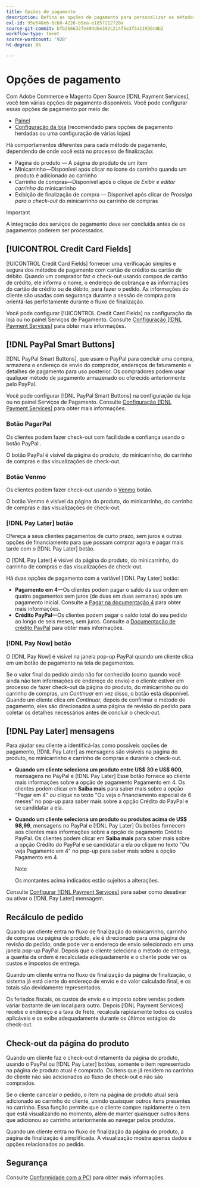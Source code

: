 ```yaml
---
title: Opções de pagamento
description: Defina as opções de pagamento para personalizar os métodos disponíveis para os clientes da loja.
exl-id: 95e648e6-6cb8-4226-b5ea-e1857212f20a
source-git-commit: bfb2b6632fe494d6e392c214f5e3f5a11930c0b2
workflow-type: tm+mt
source-wordcount: '928'
ht-degree: 0%

---
```


# Opções de pagamento

Com Adobe Commerce e Magento Open Source [!DNL Payment Services], você tem várias opções de pagamento disponíveis. Você pode configurar essas opções de pagamento por meio de:

* [Painel](configure-dashboard.md)
* [Configuração da loja](configure-admin.md) (recomendado para opções de pagamento herdadas ou uma configuração de várias lojas)

Há comportamentos diferentes para cada método de pagamento, dependendo de onde você está no processo de finalização:

* Página do produto — A página do produto de um item
* Minicarrinho—Disponível após clicar no ícone do carrinho quando um produto é adicionado ao carrinho
* Carrinho de compras—Disponível após o clique de _Exibir e editar carrinho_ do minicarrinho
* Exibição de finalização de compra — Disponível após clicar de _Prossiga para o check-out_ do minicarrinho ou carrinho de compras

>[!IMPORTANT]
>
>A integração dos serviços de pagamento deve ser concluída antes de os pagamentos poderem ser processados.

## [!UICONTROL Credit Card Fields]

[!UICONTROL Credit Card Fields] fornecer uma verificação simples e segura dos métodos de pagamento com cartão de crédito ou cartão de débito. Quando um comprador faz o check-out usando campos de cartão de crédito, ele informa o nome, o endereço de cobrança e as informações do cartão de crédito ou de débito, para fazer o pedido. As informações do cliente são usadas com segurança durante a sessão de compra para orientá-las perfeitamente durante o fluxo de finalização.

Você pode configurar [!UICONTROL Credit Card Fields] na configuração da loja ou no painel Serviços de Pagamento. Consulte [Configuração [!DNL Payment Services]](configure-dashboard.md#configure-credit-card-fields) para obter mais informações.

## [!DNL PayPal Smart Buttons]

[!DNL PayPal Smart Buttons], que usam o PayPal para concluir uma compra, armazena o endereço de envio do comprador, endereços de faturamento e detalhes de pagamento para uso posterior. Os compradores podem usar qualquer método de pagamento armazenado ou oferecido anteriormente pelo PayPal.

Você pode configurar [!DNL PayPal Smart Buttons] na configuração da loja ou no painel Serviços de Pagamento.  Consulte [Configuração [!DNL Payment Services]](configure-dashboard.md#configure-paypal-smart-buttons) para obter mais informações.

### Botão PagarPal

Os clientes podem fazer check-out com facilidade e confiança usando o botão PayPal .

O botão PayPal é visível da página do produto, do minicarrinho, do carrinho de compras e das visualizações de check-out.

### Botão Venmo

Os clientes podem fazer check-out usando o [Venmo](https://venmo.com/) botão.

O botão Venmo é visível da página do produto, do minicarrinho, do carrinho de compras e das visualizações de check-out.

### [!DNL Pay Later] botão

Ofereça a seus clientes pagamentos de curto prazo, sem juros e outras opções de financiamento para que possam comprar agora e pagar mais tarde com o [!DNL Pay Later] botão.

O [!DNL Pay Later] é visível da página do produto, do minicarrinho, do carrinho de compras e das visualizações de check-out.

Há duas opções de pagamento com a variável [!DNL Pay Later] botão:

* **Pagamento em 4**—Os clientes podem pagar o saldo da sua ordem em quatro pagamentos sem juros (de duas em duas semanas) após um pagamento inicial. Consulte a [Pagar na documentação 4](https://www.paypal.com/us/digital-wallet/ways-to-pay/buy-now-pay-later) para obter mais informações.
* **Crédito PayPal**—Os clientes podem pagar o saldo total do seu pedido ao longo de seis meses, sem juros. Consulte a [Documentação de crédito PayPal](https://www.paypal.com/us/webapps/mpp/paypal-credit) para obter mais informações.

### [!DNL Pay Now] botão

O [!DNL Pay Now] é visível na janela pop-up PayPal quando um cliente clica em um botão de pagamento na tela de pagamentos.

Se o valor final do pedido ainda não for conhecido (como quando você ainda não tem informações de endereço de envio) e o cliente estiver em processo de fazer check-out da página do produto, do minicarrinho ou do carrinho de compras, um _Continuar_ em vez disso, o botão está disponível. Quando um cliente clica em _Continuar_, depois de confirmar o método de pagamento, eles são direcionados a uma página de revisão do pedido para coletar os detalhes necessários antes de concluir o check-out.

## [!DNL Pay Later] mensagens

Para ajudar seu cliente a identificá-las como possíveis opções de pagamento, [!DNL Pay Later] as mensagens são visíveis na página do produto, no minicarrinho e carrinho de compras e durante o check-out.

* **Quando um cliente seleciona um produto entre US$ 30 e US$ 600**, mensagens no PayPal e [!DNL Pay Later] Esse botão fornece ao cliente mais informações sobre a opção de pagamento Pagamento em 4. Os clientes podem clicar em **Saiba mais** para saber mais sobre a opção &quot;Pagar em 4&quot; _ou_ clique no texto &quot;Ou veja o financiamento especial de 6 meses&quot; no pop-up para saber mais sobre a opção Crédito do PayPal e se candidatar a ela.
* **Quando um cliente seleciona um produto ou produtos acima de US$ 98,99**, mensagens no PayPal e [!DNL Pay Later] Os botões fornecem aos clientes mais informações sobre a opção de pagamento Crédito PayPal. Os clientes podem clicar em **Saiba mais** para saber mais sobre a opção Crédito do PayPal e se candidatar a ela _ou_ clique no texto &quot;Ou veja Pagamento em 4&quot; no pop-up para saber mais sobre a opção Pagamento em 4.

   >[!NOTE]
   >
   >Os montantes acima indicados estão sujeitos a alterações.

Consulte [Configurar [!DNL Payment Services]](configure-admin.md#configure-paypal-smart-buttons) para saber como desativar ou ativar o [!DNL Pay Later] mensagem.

## Recálculo de pedido

Quando um cliente entra no fluxo de finalização do minicarrinho, carrinho de compras ou página de produto, ele é direcionado para uma página de revisão do pedido, onde pode ver o endereço de envio selecionado em uma janela pop-up PayPal. Depois que o cliente seleciona o método de entrega, a quantia da ordem é recalculada adequadamente e o cliente pode ver os custos e impostos de entrega.

Quando um cliente entra no fluxo de finalização da página de finalização, o sistema já está ciente do endereço de envio e do valor calculado final, e os totais são devidamente representados.

Os feriados fiscais, os custos de envio e o imposto sobre vendas podem variar bastante de um local para outro. Depois [!DNL Payment Services] recebe o endereço e a taxa de frete, recalcula rapidamente todos os custos aplicáveis e os exibe adequadamente durante os últimos estágios do check-out.

## Check-out da página do produto

Quando um cliente faz o check-out diretamente da página do produto, usando o PayPal ou [!DNL Pay Later] botões, somente o item representado na página de produto atual é comprado. Os itens que já residem no carrinho do cliente não são adicionados ao fluxo de check-out e não são comprados.

Se o cliente cancelar o pedido, o item na página de produto atual será adicionado ao carrinho do cliente, unindo quaisquer outros itens presentes no carrinho. Essa função permite que o cliente compre rapidamente o item que está visualizando no momento, além de manter quaisquer outros itens que adicionou ao carrinho anteriormente ao navegar pelos produtos.

Quando um cliente entra no fluxo de finalização da página do produto, a página de finalização é simplificada. A visualização mostra apenas dados e opções relacionados ao pedido.

## Segurança

Consulte [Conformidade com a PCI](security.md#pci-compliance) para obter mais informações.
